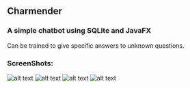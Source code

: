 ## Charmender
### A simple chatbot using SQLite and JavaFX
Can be trained to give specific answers to unknown questions.

### ScreenShots:

![alt text](http://ratulbintazul.com/images/c1.PNG "screenshot 1")
![alt text](http://ratulbintazul.com/images/c2.PNG "screenshot 2")
![alt text](http://ratulbintazul.com/images/c3.PNG "screenshot 3")
![alt text](http://ratulbintazul.com/images/c4.PNG "screenshot 4")




